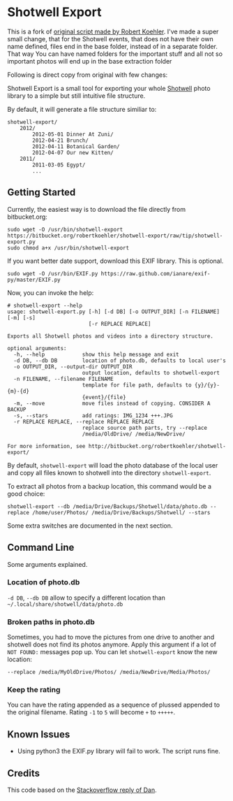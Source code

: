 Shotwell Export
===============

This is a fork of [original script made by Robert Koehler](https://bitbucket.org/robertkoehler/shotwell-export). I've made a super small change, that for the Shotwell events, that does not have their own name defined, files end in the base folder, instead of in a separate folder. That way You can have named folders for the important stuff and all not so important photos will end up in the base extraction folder

Following is direct copy from original with few changes: 

Shotwell Export is a small tool for exporting your whole [Shotwell][1] photo library to a simple but still intuitive file structure.

By default, it will generate a file structure similiar to:

    shotwell-export/
        2012/
            2012-05-01 Dinner At Zuni/
            2012-04-21 Brunch/
            2012-04-11 Botanical Garden/
            2012-04-07 Our new Kitten/
        2011/
            2011-03-05 Egypt/
            ...

Getting Started
---------------

Currently, the easiest way is to download the file directly from bitbucket.org:

    sudo wget -O /usr/bin/shotwell-export https://bitbucket.org/robertkoehler/shotwell-export/raw/tip/shotwell-export.py
    sudo chmod a+x /usr/bin/shotwell-export

If you want better date support, download this EXIF library. This is optional.

    sudo wget -O /usr/bin/EXIF.py https://raw.github.com/ianare/exif-py/master/EXIF.py

Now, you can invoke the help:

    # shotwell-export --help
    usage: shotwell-export.py [-h] [-d DB] [-o OUTPUT_DIR] [-n FILENAME] [-m] [-s]
                              [-r REPLACE REPLACE]
    
    Exports all Shotwell photos and videos into a directory structure.
    
    optional arguments:
      -h, --help            show this help message and exit
      -d DB, --db DB        location of photo.db, defaults to local user's
      -o OUTPUT_DIR, --output-dir OUTPUT_DIR
                            output location, defaults to shotwell-export
      -n FILENAME, --filename FILENAME
                            template for file path, defaults to {y}/{y}-{m}-{d}
                            {event}/{file}
      -m, --move            move files instead of copying. CONSIDER A BACKUP
      -s, --stars           add ratings: IMG_1234 +++.JPG
      -r REPLACE REPLACE, --replace REPLACE REPLACE
                            replace source path parts, try --replace
                            /media/OldDrive/ /media/NewDrive/
    
    For more information, see http://bitbucket.org/robertkoehler/shotwell-export/


By default, `shotwell-export` will load the photo database of the local user and copy all files known to shotwell into the directory `shotwell-export`.

To extract all photos from a backup location, this command would be a good choice:

    shotwell-export --db /media/Drive/Backups/Shotwell/data/photo.db --replace /home/user/Photos/ /media/Drive/Backups/Shotwell/ --stars

Some extra switches are documented in the next section.

Command Line
------------

Some arguments explained.

### Location of photo.db

`-d DB`, `--db DB` allow to specify a different location than `~/.local/share/shotwell/data/photo.db` 

### Broken paths in photo.db

Sometimes, you had to move the pictures from one drive to another and shotwell does not find its photos anymore. Apply this argument if a lot of `NOT FOUND:` messages pop up. You can let `shotwell-export` know the new location:

`--replace /media/MyOldDrive/Photos/ /media/NewDrive/Media/Photos/`

### Keep the rating

You can have the rating appended as a sequence of plussed appended to the original filename. Rating `-1` to `5` will become `+` to `+++++`. 


Known Issues
--------------

* Using python3 the EXIF.py library will fail to work. The script runs fine.


Credits
-------

This code based on the [Stackoverflow reply of Dan][2].


[1]: http://www.yorba.org/projects/shotwell/
[2]: http://askubuntu.com/questions/111290/how-can-i-export-my-shotwell-gallery

